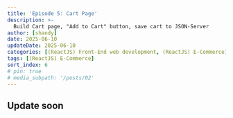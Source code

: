 ```yaml
---
title: 'Episode 5: Cart Page'
description: >-
  Build Cart page, "Add to Cart" button, save cart to JSON-Server
author: [shandy]
date: 2025-06-10
updateDate: 2025-06-10
categories: [(ReactJS) Front-End web development, (ReactJS) E-Commerce]
tags: [(ReactJS) E-Commerce]
sort_index: 6
# pin: true
# media_subpath: '/posts/02'
---
```


## Update soon
